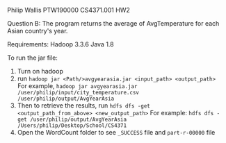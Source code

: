 Philip Wallis
PTW190000
CS4371.001 HW2

Question B:
The program returns the average of AvgTemperature for each Asian country's year.

Requirements:
Hadoop 3.3.6
Java 1.8

To run the jar file:

1. Turn on hadoop
2. run `hadoop jar <Path/>avgyearasia.jar <input_path> <output_path>`
   For example, `hadoop jar avgyearasia.jar /user/philip/input/city_temperature.csv /user/philip/output/AvgYearAsia`
3. Then to retrieve the results, run `hdfs dfs -get <output_path_from_above> <new_output_path>`
   For example: `hdfs dfs -get /user/philip/output/AvgYearAsia /Users/philip/Desktop/School/CS4371`
4. Open the WordCount folder to see `_SUCCESS` file and `part-r-00000` file
